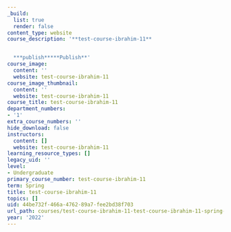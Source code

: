 ```yaml
---
_build:
  list: true
  render: false
content_type: website
course_description: '**test-course-ibrahim-11**


  ***publish*****Publish**'
course_image:
  content: ''
  website: test-course-ibrahim-11
course_image_thumbnail:
  content: ''
  website: test-course-ibrahim-11
course_title: test-course-ibrahim-11
department_numbers:
- '1'
extra_course_numbers: ''
hide_download: false
instructors:
  content: []
  website: test-course-ibrahim-11
learning_resource_types: []
legacy_uid: ''
level:
- Undergraduate
primary_course_number: test-course-ibrahim-11
term: Spring
title: test-course-ibrahim-11
topics: []
uid: 44be732f-466a-4762-89a7-fee2bd38f703
url_path: courses/test-course-ibrahim-11-test-course-ibrahim-11-spring-2022
year: '2022'
---
```

